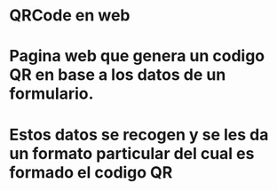# QRCode en web
#
# Pagina web que genera un codigo QR en base a los datos de un formulario. 
# Estos datos se recogen y se les da un formato particular del cual es formado el codigo QR
